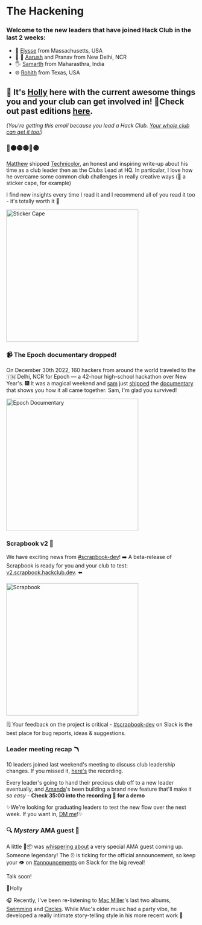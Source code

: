 # **The Hackening**

### Welcome to the new leaders that have joined Hack Club in the last 2 weeks:

* 🤖 [Elysse](https://hackclub.slack.com/team/U04RCR098SG) from Massachusetts, USA 
* 🏏 📘 [Aarush](https://hackclub.slack.com/team/U04BQTLPHEX) and Pranav from New Delhi, NCR
* 🖐️ [Samarth](https://hackclub.slack.com/team/U04FD42NA1G) from Maharasthra, India
* 🌐 [Rohith](https://hackclub.slack.com/team/U04TH7ZEU83) from Texas, USA


## 👋 It's [Holly](https://hackclub.slack.com/team/U03M1H014CX) here with the current awesome things you and your club can get involved in! 💫Check out past editions [here](https://workshops.hackclub.com/leader-newsletters/).

*(You're getting this email because you lead a Hack Club. [Your whole club can get it too!](https://airtable.com/shrehIGl77kf2cSPZ))*

### 🔴🟠🟡🟢🔵🟣

[Matthew](https://hackclub.slack.com/team/U4QAK9SRW) shipped [Technicolor](https://hackclub.slack.com/archives/C0M8PUPU6/p1678826348314959), an honest and inspiring write-up about his time as a club leader then as the Clubs Lead at HQ. In particular, I love how he overcame some common club challenges in really creative ways (🦸 a sticker cape, for example)

I find new insights every time I read it and I recommend all of you read it too - it's totally worth it 💖

<img width="350" alt="Sticker Cape" src="https://user-images.githubusercontent.com/109363156/226040008-70336f3e-1871-4d53-8abd-91fc36b61647.png">


### 📹 The Epoch documentary dropped!
On December 30th 2022, 160 hackers from around the world traveled to the 🇮🇳 Delhi, NCR for Epoch — a 42-hour high-school hackathon over New Year's. 🎆 It was a magical weekend and [sam](https://hackclub.slack.com/team/USNPNJXNX) just [shipped](https://hackclub.slack.com/archives/C0M8PUPU6/p1678724243206549) the [documentary](https://youtu.be/KLx4NZZPzMc) that shows you how it all came together. Sam, I'm glad you survived! 

<img width="350" alt="Epoch Documentary" src="https://cloud-qqc75202m-hack-club-bot.vercel.app/0epoch__1_.jpg">

### Scrapbook v2 📢
We have exciting news from [#scrapbook-dev](https://hackclub.slack.com/archives/C035D6S6TFW)! ➡️ A beta-release of Scrapbook is ready for you and your club to test: [v2.scrapbook.hackclub.dev](v2.scrapbook.hackclub.dev). ⬅️

<img width="350" alt="Scrapbook" src="https://user-images.githubusercontent.com/109363156/226032429-957fcfc1-c934-4d49-b89b-7629ffda859b.png">

🗒️ Your feedback on the project is critical - [#scrapbook-dev](https://hackclub.slack.com/archives/C035D6S6TFW) on Slack is the best place for bug reports, ideas & suggestions.


### Leader meeting recap 🪃
10 leaders joined last weekend's meeting to discuss club leadership changes. If you missed it, [here's](https://drive.google.com/file/d/1jpRxSz0bBnLU6Z9Qzy6TM-M1UrqELyWl/view?usp=sharing) the recording. 

Every leader's going to hand their precious club off to a new leader eventually, and [Amanda](https://hackclub.slack.com/team/U03MNFDRSGJ)'s been building a brand new feature that'll make it *so easy* - **Check 35:00 into the recording 👀 for a demo** 

✨We're looking for graduating leaders to test the new flow over the next week. If you want in, [DM me](https://hackclub.slack.com/team/U03M1H014CX)!✨


### 🔍 *Mystery* AMA guest 🔎
A little 🦕📦 was [whispering about](https://hackclub.slack.com/archives/C03QPB0SU3V/p1678899119011249) a very special AMA guest coming up. Someone legendary! The ⏰ is ticking for the official announcement, so keep your 👁️ on [#announcements](https://hackclub.slack.com/archives/C0266FRGT) on Slack for the big reveal! 



Talk soon!

💖Holly

🎧 Recently, I've been re-listening to [Mac Miller](https://open.spotify.com/artist/4LLpKhyESsyAXpc4laK94U?si=Dw0gdHgLSD2ihflfxqwb_w)'s last two albums, [Swimming](https://open.spotify.com/album/5wtE5aLX5r7jOosmPhJhhk?si=7MUeVHUZR1uFSqHNPzZ_JQ) and [Circles](https://open.spotify.com/album/5sY6UIQ32GqwMLAfSNEaXb?si=2Ng0NAYaRYqthoviIifDjw). While Mac's older music had a party vibe, he developed a really intimate story-telling style in his more recent work 🎵
